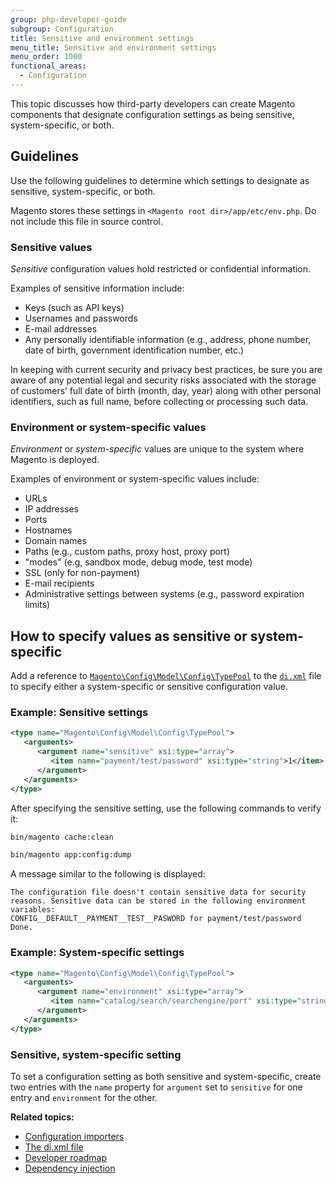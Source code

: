 ```yaml
---
group: php-developer-guide
subgroup: Configuration
title: Sensitive and environment settings
menu_title: Sensitive and environment settings
menu_order: 1000
functional_areas:
  - Configuration
---
```


This topic discusses how third-party developers can create Magento components that designate configuration settings as being sensitive, system-specific, or both.

## Guidelines

Use the following guidelines to determine which settings to designate as sensitive, system-specific, or both.

Magento stores these settings in `<Magento root dir>/app/etc/env.php`.
Do not include this file in source control.

### Sensitive values

_Sensitive_ configuration values hold restricted or confidential information.

Examples of sensitive information include:

*  Keys (such as API keys)
*  Usernames and passwords
*  E-mail addresses
*  Any personally identifiable information (e.g., address, phone number, date of birth, government identification number, etc.)

<InlineAlert variant="info" slots="text"/>

In keeping with current security and privacy best practices, be sure you are aware of any potential legal and security risks associated with the storage of customers’ full date of birth (month, day, year) along with other personal identifiers, such as full name, before collecting or processing such data.

### Environment or system-specific values

_Environment_ or _system-specific_ values are unique to the system where Magento is deployed.

Examples of environment or system-specific values include:

*  URLs
*  IP addresses
*  Ports
*  Hostnames
*  Domain names
*  Paths (e.g., custom paths, proxy host, proxy port)
*  "modes" (e.g, sandbox mode, debug mode, test mode)
*  SSL (only for non-payment)
*  E-mail recipients
*  Administrative settings between systems (e.g., password expiration limits)

## How to specify values as sensitive or system-specific

Add a reference to [`Magento\Config\Model\Config\TypePool`][typepool] to the [`di.xml`][di-xml] file to specify either a system-specific or sensitive configuration value.

### Example: Sensitive settings

```xml
<type name="Magento\Config\Model\Config\TypePool">
   <arguments>
      <argument name="sensitive" xsi:type="array">
         <item name="payment/test/password" xsi:type="string">1</item>
      </argument>
   </arguments>
</type>
```

After specifying the sensitive setting, use the following commands to verify it:

```bash
bin/magento cache:clean
```

```bash
bin/magento app:config:dump
```

A message similar to the following is displayed:

```terminal
The configuration file doesn't contain sensitive data for security reasons. Sensitive data can be stored in the following environment variables:
CONFIG__DEFAULT__PAYMENT__TEST__PASWORD for payment/test/password
Done.
```

### Example: System-specific settings

```xml
<type name="Magento\Config\Model\Config\TypePool">
   <arguments>
      <argument name="environment" xsi:type="array">
         <item name="catalog/search/searchengine/port" xsi:type="string">1</item>
      </argument>
   </arguments>
</type>
```

### Sensitive, system-specific setting

To set a configuration setting as both sensitive and system-specific, create two entries with the `name` property for `argument` set to `sensitive` for one entry and `environment` for the other.

**Related topics:**

*  [Configuration importers][config-importers]
*  [The di.xml file][di-xml]
*  [Developer roadmap](../roadmap.md)
*  [Dependency injection](../components/dependency-injection.md)

[typepool]: https://github.com/magento/magento2/blob/2.4/app/code/Magento/Config/Model/Config/TypePool.php
[di-xml]: ../build/dependency-injection-file.md
[config-importers]: importers.md

